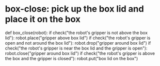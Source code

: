 # box-close: pick up the box lid and place it on the box
def box_close(robot):
    if check("the robot's gripper is not above the box lid"):
        robot.place("gripper above box lid")
    if check("the robot's gripper is open and not around the box lid"):
        robot.drop("gripper around box lid")
    if check("the robot's gripper is near the box lid and the gripper is open"):
        robot.close("gripper around box lid")
    if check("the robot's gripper is above the box and the gripper is closed"):
        robot.put("box lid on the box")